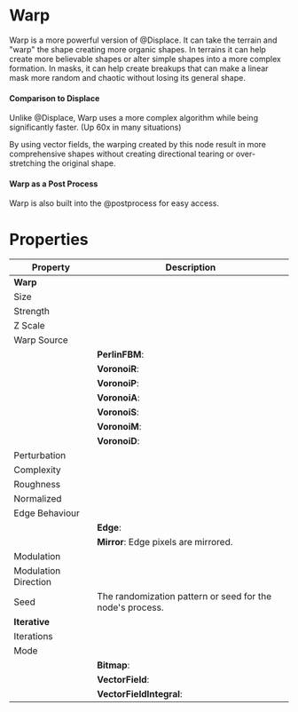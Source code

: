 # Warp



Warp is a more powerful version of @Displace. It can take the terrain
and "warp" the shape creating more organic shapes. In terrains it can
help create more believable shapes or alter simple shapes into a more
complex formation. In masks, it can help create breakups that can make a
linear mask more random and chaotic without losing its general shape.

#### Comparison to Displace

Unlike @Displace, Warp uses a more complex algorithm while being
significantly faster. (Up 60x in many situations)

By using vector fields, the warping created by this node result in more
comprehensive shapes without creating directional tearing or
over-stretching the original shape.

#### Warp as a Post Process

Warp is also built into the @postprocess for easy access.




# Properties


| Property | Description| 
| -------- | -----------|
| **Warp** |  |
| Size |  |
| Strength |  |
| Z Scale |  |
| Warp Source |  |
| | **PerlinFBM**: <desc> |
| | **VoronoiR**: <desc> |
| | **VoronoiP**: <desc> |
| | **VoronoiA**: <desc> |
| | **VoronoiS**: <desc> |
| | **VoronoiM**: <desc> |
| | **VoronoiD**: <desc> |
| Perturbation |  |
| Complexity |  |
| Roughness |  |
| Normalized |  |
| Edge Behaviour |  |
| | **Edge**:  |
| | **Mirror**: Edge pixels are mirrored. |
| Modulation |  |
| Modulation Direction |  |
| Seed | The randomization pattern or seed for the node's process. |
| **Iterative** |  |
| Iterations |  |
| Mode |  |
| | **Bitmap**:  |
| | **VectorField**: <desc> |
| | **VectorFieldIntegral**: <desc> |





